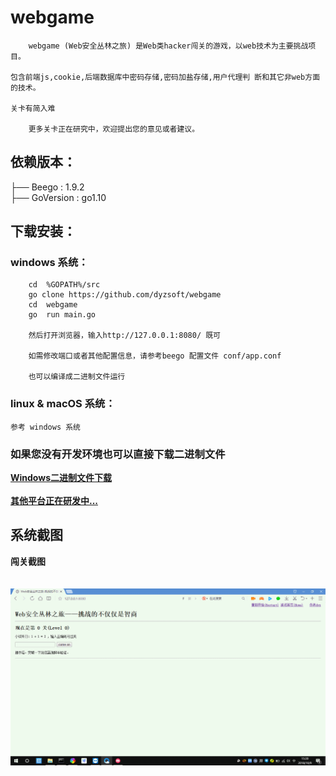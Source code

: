 # webgame
```
    webgame (Web安全丛林之旅) 是Web类hacker闯关的游戏，以web技术为主要挑战项目。

包含前端js,cookie,后端数据库中密码存储,密码加盐存储,用户代理判 断和其它非web方面的技术。

关卡有简入难

    更多关卡正在研究中，欢迎提出您的意见或者建议。

```
## 依赖版本：
 ├── Beego     : 1.9.2 <br>
 ├── GoVersion : go1.10

## 下载安装：

### windows 系统：
```
    cd  %GOPATH%/src
    go clone https://github.com/dyzsoft/webgame
    cd  webgame
    go  run main.go

    然后打开浏览器，输入http://127.0.0.1:8080/ 既可

    如需修改端口或者其他配置信息，请参考beego 配置文件 conf/app.conf

    也可以编译成二进制文件运行
```

### linux & macOS 系统：
    参考 windows 系统

### 如果您没有开发环境也可以直接下载二进制文件

   [**Windows二进制文件下载**](githubimage/webgame.tar.gz)  <br>
   <br>
   [**其他平台正在研发中...**]()


## 系统截图

   **闯关截图** <br>
   <br>
   <br>
   ![](githubimage/1.gif) <br>
   <br>
   <br>
